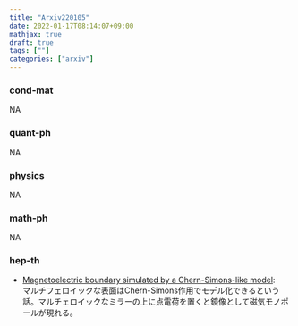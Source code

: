 ```yaml
---
title: "Arxiv220105"
date: 2022-01-17T08:14:07+09:00
mathjax: true
draft: true
tags: [""]
categories: ["arxiv"]
---
```

### cond-mat
NA


### quant-ph
NA


### physics
NA


### math-ph
NA


### hep-th
- [Magnetoelectric boundary simulated by a Chern-Simons-like model](https://arxiv.org/abs/2112.15323):  
マルチフェロイックな表面はChern-Simons作用でモデル化できるという話。マルチェロイックなミラーの上に点電荷を置くと鏡像として磁気モノポールが現れる。
